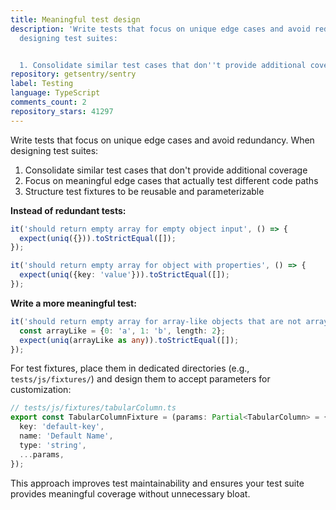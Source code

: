 ```yaml
---
title: Meaningful test design
description: 'Write tests that focus on unique edge cases and avoid redundancy. When
  designing test suites:


  1. Consolidate similar test cases that don''t provide additional coverage'
repository: getsentry/sentry
label: Testing
language: TypeScript
comments_count: 2
repository_stars: 41297
---
```


Write tests that focus on unique edge cases and avoid redundancy. When designing test suites:

1. Consolidate similar test cases that don't provide additional coverage
2. Focus on meaningful edge cases that actually test different code paths
3. Structure test fixtures to be reusable and parameterizable

**Instead of redundant tests:**

```typescript
it('should return empty array for empty object input', () => {
  expect(uniq({})).toStrictEqual([]);
});

it('should return empty array for object with properties', () => {
  expect(uniq({key: 'value'})).toStrictEqual([]);
});
```

**Write a more meaningful test:**

```typescript
it('should return empty array for array-like objects that are not arrays', () => {
  const arrayLike = {0: 'a', 1: 'b', length: 2};
  expect(uniq(arrayLike as any)).toStrictEqual([]);
});
```

For test fixtures, place them in dedicated directories (e.g., `tests/js/fixtures/`) and design them to accept parameters for customization:

```typescript
// tests/js/fixtures/tabularColumn.ts
export const TabularColumnFixture = (params: Partial<TabularColumn> = {}): TabularColumn => ({
  key: 'default-key',
  name: 'Default Name',
  type: 'string',
  ...params,
});
```

This approach improves test maintainability and ensures your test suite provides meaningful coverage without unnecessary bloat.